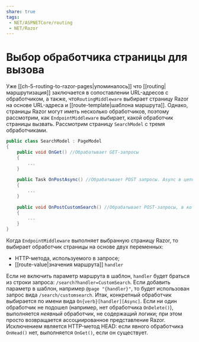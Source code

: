 ```yaml
---
share: true
tags:
 - NET/ASPNETCore/routing
 - NET/Razor
---
```

# Выбор обработчика страницы для вызова
Уже [[ch-5-routing-to-razor-pages|упоминалось]] что [[routing|маршрутизация]] заключается в сопоставлении URL-адресов с обработчиком, а также, что`RoutingMiddleware` выбирает страницу Razor на основе URL-адреса и [[route-template|шаблона маршрута]]. Однако, страницы Razor могут иметь несколько обработчиков, поэтому рассмотрим, как `EndpointMiddleware` выбирает, какой обработчик страницы вызвать.
Рассмотрим страницу `SearchModel` с тремя обработчиками.
```csharp
public class SearchModel : PageModel
{
	public void OnGet() //Обрабатывает GET-запросы
	{
		...
	}
	
	public Task OnPostAsync() //Обрабатывает POST запросы. Async в целях маршрутизации игнорируется
	{
		...
	}
	
	public void OnPostCustomSearch() //Обрабатывает POST-запросы, в которых значение маршрута handler=CustomSearch
	{
		...
	}
}
```
Когда `EndpointMiddleware` выполняет выбранную страницу Razor, то выбирает обработчик страницы на основе двух переменных:
- HTTP-метода, используемого в запросе;
- [[route-value|значения маршрута]] `handler`

Если не включить параметр маршрута в шаблон, `handler` будет браться из строки запроса: `/search?handler=CustomSearch`. Если добавить параметр в шаблон, например `@page "{handler}"`, то будет использован запрос вида `/search/customsearch`.
Итак, конкретный обработчик выбирается по имени вида `On{verb}[handler][Async]`.
Если ни один обработчик не подошел (например, нет обработчика `OnDelete()`), выполняется *неявный* обработчик, не содержащий логики; при этом просто возвращается ассоциированное представление Razor. Исключением является HTTP-метод HEAD: если явного обработчика `OnHead()` нет, выполняется `OnGet()`, если он существует.